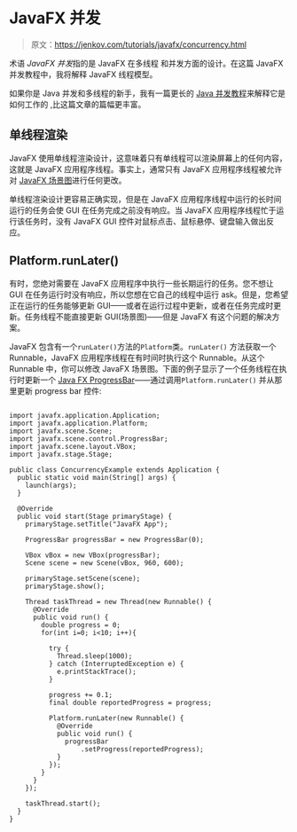 # JavaFX 并发

> 原文：<https://jenkov.com/tutorials/javafx/concurrency.html>

术语 *JavaFX* *并发*指的是 JavaFX 在多线程 和并发方面的设计。在这篇 JavaFX 并发教程中，我将解释 JavaFX 线程模型。

如果你是 Java 并发和多线程的新手，我有一篇更长的 [Java 并发教程](/java-concurrency/index.html)来解释它是如何工作的 ,比这篇文章的篇幅更丰富。

## 单线程渲染

JavaFX 使用单线程渲染设计，这意味着只有单线程可以渲染屏幕上的任何内容，这就是 JavaFX 应用程序线程。事实上，通常只有 JavaFX 应用程序线程被允许对 [JavaFX 场景图](scene.html)进行任何更改。

单线程渲染设计更容易正确实现，但是在 JavaFX 应用程序线程中运行的长时间运行的任务会使 GUI 在任务完成之前没有响应。当 JavaFX 应用程序线程忙于运行该任务时，没有 JavaFX GUI 控件对鼠标点击、鼠标悬停、键盘输入做出反应。

## Platform.runLater()

有时，您绝对需要在 JavaFX 应用程序中执行一些长期运行的任务。您不想让 GUI 在任务运行时没有响应，所以您想在它自己的线程中运行 ask。但是，您希望正在运行的任务能够更新 GUI——或者在运行过程中更新，或者在任务完成时更新。任务线程不能直接更新 GUI(场景图)——但是 JavaFX 有这个问题的解决方案。

JavaFX 包含有一个`runLater()`方法的`Platform`类。`runLater()` 方法获取一个 Runnable，JavaFX 应用程序线程在有时间时执行这个 Runnable。从这个 Runnable 中，你可以修改 JavaFX 场景图。下面的例子显示了一个任务线程在执行时更新一个 [Java FX ProgressBar](progressbar.html)——通过调用`Platform.runLater()` 并从那里更新 progress bar 控件:

```

import javafx.application.Application;
import javafx.application.Platform;
import javafx.scene.Scene;
import javafx.scene.control.ProgressBar;
import javafx.scene.layout.VBox;
import javafx.stage.Stage;

public class ConcurrencyExample extends Application {
  public static void main(String[] args) {
    launch(args);
  }

  @Override
  public void start(Stage primaryStage) {
    primaryStage.setTitle("JavaFX App");

    ProgressBar progressBar = new ProgressBar(0);

    VBox vBox = new VBox(progressBar);
    Scene scene = new Scene(vBox, 960, 600);

    primaryStage.setScene(scene);
    primaryStage.show();

    Thread taskThread = new Thread(new Runnable() {
      @Override
      public void run() {
        double progress = 0;
        for(int i=0; i<10; i++){

          try {
            Thread.sleep(1000);
          } catch (InterruptedException e) {
            e.printStackTrace();
          }

          progress += 0.1;
          final double reportedProgress = progress;

          Platform.runLater(new Runnable() {
            @Override
            public void run() {
              progressBar
                  .setProgress(reportedProgress);
            }
          });
        }
      }
    });

    taskThread.start();
  }
}

```